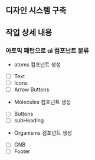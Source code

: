 ## 디자인 시스템 구축

## 작업 상세 내용
### 아토믹 패턴으로 ui 컴포넌트 분류
-  atoms 컴포넌트 생성
- [ ] Text
- [ ] Icons
- [ ] Arrow Buttons

-  Molecules 컴포넌트 생성
- [ ] Buttons
- [ ] subHeading

-  Organisms 컴포넌트 생성
- [ ] GNB
- [ ] Footer

